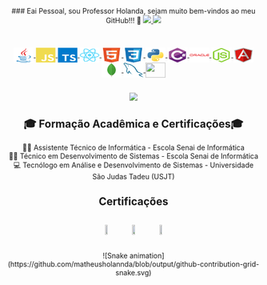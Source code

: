 <!--
**matheusholannda/matheusholannda** is a ✨ _special_ ✨ repository because its `README.md` (this file) appears on your GitHub profile.

Here are some ideas to get you started:

- 🔭 I’m currently working on ...
- 🌱 I’m currently learning ...
- 👯 I’m looking to collaborate on ...
- 🤔 I’m looking for help with ...
- 💬 Ask me about ...
- 📫 How to reach me: ...
- 😄 Pronouns: ...
- ⚡ Fun fact: ...
-->
<div align="center">
  ### Eai Pessoal, sou Professor Holanda, sejam muito bem-vindos ao meu GitHub!!! 👋
  <a href="https://github.com/matheusholannda">
  <img height="180em" src="https://github-readme-stats.vercel.app/api?username=matheusholannda&show_icons=true&theme=radical"/>
  <img height="180em" src="https://github-readme-stats.vercel.app/api/top-langs/?username=matheusholannda&layout=compact&theme=radical"/>
</div>
  
##
<div align="center" style="display: inline_block"><br>
  <img align="center" alt="" height="30" width="40" src="https://raw.githubusercontent.com/devicons/devicon/master/icons/java/java-original.svg">
  <img align="center" alt="" height="30" width="40" src="https://raw.githubusercontent.com/devicons/devicon/master/icons/javascript/javascript-plain.svg">
  <img align="center" alt="" height="30" width="40" src="https://raw.githubusercontent.com/devicons/devicon/master/icons/typescript/typescript-plain.svg">
  <img align="center" alt="" height="30" width="40" src="https://raw.githubusercontent.com/devicons/devicon/master/icons/react/react-original.svg">
  <img align="center" alt="" height="30" width="40" src="https://raw.githubusercontent.com/devicons/devicon/master/icons/html5/html5-original.svg">
  <img align="center" alt="" height="30" width="40" src="https://raw.githubusercontent.com/devicons/devicon/master/icons/css3/css3-original.svg">
  <img align="center" alt="" height="30" width="40" src="https://raw.githubusercontent.com/devicons/devicon/master/icons/python/python-original.svg">
  <img align="center" alt="" height="30" width="40" src="https://raw.githubusercontent.com/devicons/devicon/master/icons/csharp/csharp-original.svg">
  <img align="center" alt="" height="30" width="40" src="https://raw.githubusercontent.com/devicons/devicon/master/icons/oracle/oracle-original.svg">
  <img align="center" alt="" height="30" width="40" src="https://raw.githubusercontent.com/devicons/devicon/master/icons/nodejs/nodejs-original.svg">
  <img align="center" alt="" height="30" width="40" src="https://raw.githubusercontent.com/devicons/devicon/master/icons/angularjs/angularjs-original.svg">
  <img align="center" alt="" height="30" width="40" src="https://raw.githubusercontent.com/devicons/devicon/master/icons/mongodb/mongodb-original.svg">
  <img align="center" alt="" height="30" width="40" src="https://raw.githubusercontent.com/devicons/devicon/master/icons/mysql/mysql-original.svg">
  <img align="center" alt="" height="30" width="40" src="https://cdn.jsdelivr.net/gh/devicons/devicon/icons/bootstrap/bootstrap-original.svg">
</div>

##
<div align="center">
  <a href="https://www.linkedin.com/in/matheusholannda/" target="_blank"><img src="https://img.shields.io/badge/-LinkedIn-%230077B5?style=for-the-badge&logo=linkedin&logoColor=white" target="_blank"></a> 
</div>
  
##
<div align="center">
  <h2>🎓 Formação Acadêmica e Certificações🎓</h2>
 👨‍💻  Assistente Técnico de Informática - Escola Senai de Informática <br>
 👨‍💻  Técnico em Desenvolvimento de Sistemas - Escola Senai de Informática <br>
 💻  Tecnólogo em Análise e Desenvolvimento de Sistemas - Universidade São Judas Tadeu (USJT) <br>
</div>
  
##
<div align="center">
  <h2>Certificações</h2><br>
  <img width="10%" height="10%"  src="https://user-images.githubusercontent.com/11337507/156904626-3f9891b6-e8ec-4288-b06f-622ff0f52d14.png"/>
  <img width="10%" height="10%"  src="https://images.credly.com/size/340x340/images/3be57d7c-55de-4119-9ca9-738e20c0fae0/Scrum-Foundation-Professional-Certificate-SFPC-2021_.png"/>
  <img width="10%" height="10%"  src="https://mlohrktvfr9b.i.optimole.com/cb:tVDx~16b5e/w:702/h:702/q:mauto/https://www.nerdstickers.com.br/wp-content/uploads/2020/12/adesivo-extreme-go-horse-ns.png"/>
</div>
 
##
<div align="center">
  ![Snake animation](https://github.com/matheusholannda/blob/output/github-contribution-grid-snake.svg)
 </div>
 

